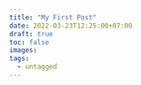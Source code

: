 ```yaml
---
title: "My First Post"
date: 2022-03-23T12:25:00+07:00
draft: true
toc: false
images:
tags:
  - untagged
---
```


